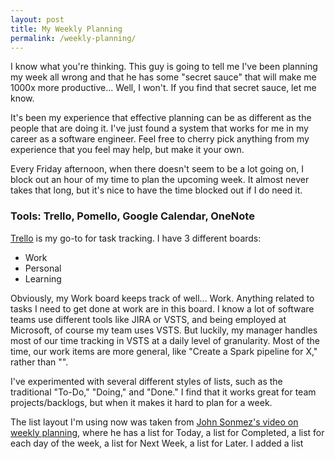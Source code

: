 ```yaml
---
layout: post
title: My Weekly Planning
permalink: /weekly-planning/
---
```


I know what you're thinking. This guy is going to tell me I've been planning my week all wrong and that he has some "secret sauce" that will make me 1000x more productive... Well, I won't. If you find that secret sauce, let me know. 

It's been my experience that effective planning can be as different as the people that are doing it. I've just found a system that works for me in my career as a software engineer. Feel free to cherry pick anything from my experience that you feel may help, but make it your own.

Every Friday afternoon, when there doesn't seem to be a lot going on, I block out an hour of my time to plan the upcoming week. It almost never takes that long, but it's nice to have the time blocked out if I do need it.

### Tools: Trello, Pomello, Google Calendar, OneNote

[Trello](https://trello.com/) is my go-to for task tracking. I have 3 different boards:

- Work
- Personal
- Learning

Obviously, my Work board keeps track of well... Work. Anything related to tasks I need to get done at work are in this board. I know a lot of software teams use different tools like JIRA or VSTS, and being employed at Microsoft, of course my team uses VSTS. But luckily, my manager handles most of our time tracking in VSTS at a daily level of granularity. Most of the time, our work items are more general, like "Create a Spark pipeline for X," rather than "". 

I've experimented with several different styles of lists, such as the traditional "To-Do," "Doing," and "Done." I find that it works great for team projects/backlogs, but when it makes it hard to plan for a week.

The list layout I'm using now was taken from [John Sonmez's video on weekly planning](https://www.youtube.com/watch?v=W9k0OhJkjQ0), where he has a list for Today, a list for Completed, a list for each day of the week, a list for Next Week, a list for Later. I added a list